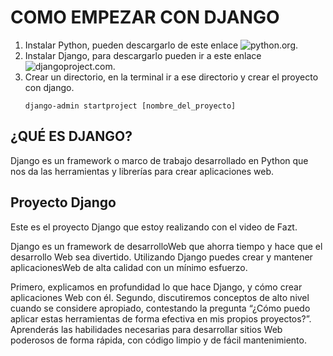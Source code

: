 # COMO EMPEZAR CON DJANGO

1. Instalar Python, pueden descargarlo de este enlace ![python.org](https://www.python.org/).
2. Instalar Django, para descargarlo pueden ir a este enlace ![djangoproject.com](https://www.djangoproject.com/download/).
3. Crear un directorio, en la terminal ir a ese directorio y crear el proyecto con django.
   ```
   django-admin startproject [nombre_del_proyecto]
   ```

## ¿QUÉ ES DJANGO?

Django es un framework o marco de trabajo desarrollado en Python que nos da las herramientas y librerías para crear aplicaciones web.

## Proyecto Django

Este es el proyecto Django que estoy realizando con el video de Fazt.

Django es un framework de desarrolloWeb que ahorra tiempo y hace que el desarrollo Web sea divertido. Utilizando Django puedes crear y mantener aplicacionesWeb de alta calidad con un
mínimo esfuerzo.

Primero, explicamos en profundidad lo que hace Django, y cómo crear aplicaciones Web con él. Segundo, discutiremos conceptos de alto nivel cuando se considere apropiado, contestando la pregunta “¿Cómo puedo aplicar estas herramientas de forma efectiva en mis propios proyectos?”. Aprenderás las habilidades necesarias para desarrollar sitios Web poderosos de forma rápida, con código limpio y de fácil mantenimiento.

<!-- 
https://www.youtube.com/watch?v=T1intZyhXDU 
[****](https://www.youtube.com/watch?v=o0XbHvKxw7Y)
CURSO DE DJANGO
https://www.youtube.com/watch?v=ruQIRGXfUKY&list=PLkVpKYNT_U9cl3hhVg_ROOlSY33uuBWZh&index=2
-->
